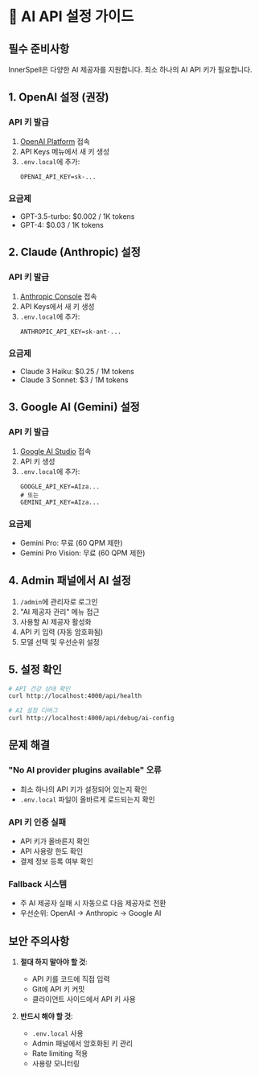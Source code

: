 # 🤖 AI API 설정 가이드

## 필수 준비사항

InnerSpell은 다양한 AI 제공자를 지원합니다. 최소 하나의 AI API 키가 필요합니다.

## 1. OpenAI 설정 (권장)

### API 키 발급
1. [OpenAI Platform](https://platform.openai.com) 접속
2. API Keys 메뉴에서 새 키 생성
3. `.env.local`에 추가:
   ```
   OPENAI_API_KEY=sk-...
   ```

### 요금제
- GPT-3.5-turbo: $0.002 / 1K tokens
- GPT-4: $0.03 / 1K tokens

## 2. Claude (Anthropic) 설정

### API 키 발급
1. [Anthropic Console](https://console.anthropic.com) 접속
2. API Keys에서 새 키 생성
3. `.env.local`에 추가:
   ```
   ANTHROPIC_API_KEY=sk-ant-...
   ```

### 요금제
- Claude 3 Haiku: $0.25 / 1M tokens
- Claude 3 Sonnet: $3 / 1M tokens

## 3. Google AI (Gemini) 설정

### API 키 발급
1. [Google AI Studio](https://makersuite.google.com/app/apikey) 접속
2. API 키 생성
3. `.env.local`에 추가:
   ```
   GOOGLE_API_KEY=AIza...
   # 또는
   GEMINI_API_KEY=AIza...
   ```

### 요금제
- Gemini Pro: 무료 (60 QPM 제한)
- Gemini Pro Vision: 무료 (60 QPM 제한)

## 4. Admin 패널에서 AI 설정

1. `/admin`에 관리자로 로그인
2. "AI 제공자 관리" 메뉴 접근
3. 사용할 AI 제공자 활성화
4. API 키 입력 (자동 암호화됨)
5. 모델 선택 및 우선순위 설정

## 5. 설정 확인

```bash
# API 건강 상태 확인
curl http://localhost:4000/api/health

# AI 설정 디버그
curl http://localhost:4000/api/debug/ai-config
```

## 문제 해결

### "No AI provider plugins available" 오류
- 최소 하나의 API 키가 설정되어 있는지 확인
- `.env.local` 파일이 올바르게 로드되는지 확인

### API 키 인증 실패
- API 키가 올바른지 확인
- API 사용량 한도 확인
- 결제 정보 등록 여부 확인

### Fallback 시스템
- 주 AI 제공자 실패 시 자동으로 다음 제공자로 전환
- 우선순위: OpenAI → Anthropic → Google AI

## 보안 주의사항

1. **절대 하지 말아야 할 것**:
   - API 키를 코드에 직접 입력
   - Git에 API 키 커밋
   - 클라이언트 사이드에서 API 키 사용

2. **반드시 해야 할 것**:
   - `.env.local` 사용
   - Admin 패널에서 암호화된 키 관리
   - Rate limiting 적용
   - 사용량 모니터링